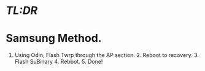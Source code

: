 # *TL:DR*
# Samsung Method.
1. Using Odin, Flash Twrp through the AP section. 2. Reboot to recovery. 3. Flash SuBinary 4. Rebbot. 5. Done!
